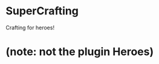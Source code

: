 SuperCrafting
=====================
Crafting for heroes! 


(note: not the plugin Heroes)
=====================
